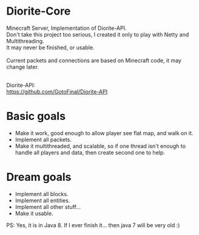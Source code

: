 # Diorite-Core
Minecraft Server, Implementation of Diorite-API. <br>
Don't take this project too serious, I created it only to play with Netty and Multithreading. <br>
It may never be finished, or usable.<br><br>
Current packets and connections are based on Minecraft code, it may change later.<br><br>

Diorite-API: <br>
https://github.com/GotoFinal/Diorite-API

# Basic goals
* Make it work, good enough to allow player see flat map, and walk on it.
* Implement all packets.
* Make it multithreaded, and scalable, so if one thread isn't enough to handle all players and data, then create second one to help.

# Dream goals
* Implement all blocks.
* Implement all entities.
* Implement all other stuff...
* Make it usable.

PS: Yes, it is in Java 8. If I ever finish it... then java 7 will be very old :)
